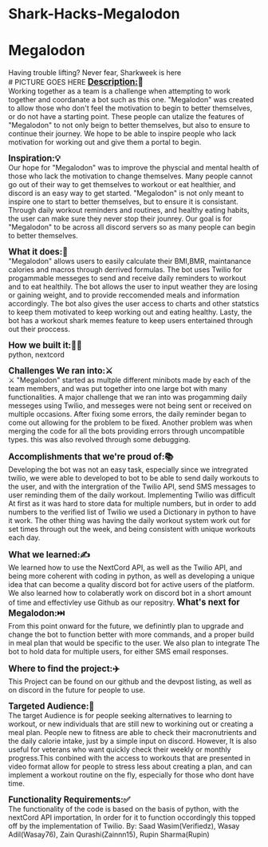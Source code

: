 # Shark-Hacks-Megalodon
<h1>Megalodon</h1>
Having trouble lifting? Never fear, Sharkweek is here
<br/>
# PICTURE GOES HERE   
<strong><big><u>Description:</u>📝</big></strong><br/>
Working together as a team is a challenge when attempting to work together and coordanate a bot such as this one. "Megalodon" was created to allow those who don't feel the motivation to begin to better themselves, or do not have a starting point. These people can utalize the features of "Megalodon" to not only beign to better themselves, but also to ensure to continue their journey. We hope to be able to inspire people who lack motivation for working out and give them a portal to begin.


<strong><big>Inspiration:💡</big></strong><br/>
Our hope for "Megalodon" was to improve the physcial and mental health of those who lack the motivation to change themselves. Many people cannot go out of their way to get themselves to workout or eat healthier, and discord is an easy way to get started. "Megalodon" is not only meant to inspire one to start to better themselves, but to ensure it is consistant. Through daily workout reminders and routines, and healthy eating habits, the user can make sure they never stop their jounrey. Our goal is for "Megalodon" to be across all discord servers so as many people can begin to better themselves.


<strong><big>What it does:🤔</big></strong><br/>
"Megalodon" allows users to easily calculate their BMI,BMR, maintanance calories and macros through derrived formulas. The bot uses Twilio for progammable messeges to send and receive daily reminders to workout and to eat healthily. The bot allows the user to input weather they are losing or gaining weight, and to provide reccomended meals and information accordingly. The bot also gives the user access to charts and other statstics to keep them motivated to keep working out and eating healthy. Lasty, the bot has a workout shark memes feature to keep users entertained through out their proccess.


<strong><big>How we built it:🤷‍♂️</big></strong><br/>
python, nextcord


<strong><big> Challenges We ran into:⚔️</big></strong><br/>⚔
"Megalodon" started as multple different minibots made by each of the team members, and was put together into one large bot with many functionalities. A major challenge that we ran into was progamming daily messeges using Twilio, and messeges were not being sent or received on multiple occasions. After fixing some errors, the daily reminder began to come out allowing for the problem to be fixed. Another problem was when merging the code for all the bots providing errors through uncompatible types. this was also revolved through some debugging.

<strong><big>Accomplishments that we're proud of:📚</big></strong><br/>
Developing the bot was not an easy task, especially since we intregrated twilio, we were able to developed to bot to be able to send daily workouts to the user, and with the intergration of the Twilio API, send SMS messages to user reminding them of the daily workout. Implementing Twilio was difficult At first as it was hard to store data for multiple numbers, but in order to add numbers to the verified list of Twilio we used a Dictionary in python to have it work. The other thing was having the daily workout system work out for set times through out the week, and being consistent with unique workouts each day.


<strong><big>What we learned:✍️</big></strong><br/>
We learned how to use the NextCord API, as well as the Twilio API, and being more coherent with coding in python, as well as developing a unique idea that can become a quality discord bot for active users of the platform. We also learned how to colaberatly work on discord bot in a short amount of time and effectivley use Github as our repositry. 
<strong><big>What's next for Megalodon:⏭️</big></strong><br/>
From this point onward for the future, we definintly plan to upgrade and change the bot to function better with more commands, and a proper build in meal plan that would be specific to the user. We also plan to integrate The bot to hold data for multiple users, for either SMS email responses. 

<strong><big>Where to find the project:✈️</big></strong><br/>
This Project can be found on our github and the devpost listing, as well as on discord in the future for people to use.

<strong><big>Targeted Audience:👥</big></strong><br/>
The target Audience is for people seeking alternatives to learning to workout, or new individuals that are still new to workining out or creating a meal plan. People new to fitness are able to check their macronutrients and the daily calorie intake, just by a simple input on discord. However, It is also useful for veterans who want quickly check their weekly or monthly progress.This conbined with the access to workouts that are presented in video format allow for people to stress less about creating a plan, and can implement a workout routine on the fly, especially for those who dont have time. 

<strong><big>Functionality Requirements:✅</big></strong><br/>
The functionality of the code is based on the basis of python, with the nextCord API importation, In order for it to function occordingly this topped off by the implementation of Twilio. 
By: 
Saad Wasim(Verifiedz), Wasay Adil(Wasay76), Zain Qurashi(Zainnn15), Rupin Sharma(Rupin)
